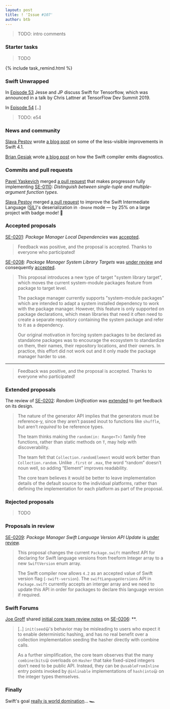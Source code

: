 ```yaml
---
layout: post
title: ! 'Issue #107'
author: btb
---
```


> TODO: intro comments

<!--excerpt-->

### Starter tasks

> TODO

{% include task_remind.html %}

### Swift Unwrapped

In [Episode 53](https://spec.fm/podcasts/swift-unwrapped/130955) Jesse and JP discuss Swift for Tensorflow, which was announced in a talk by Chris Lattner at TensorFlow Dev Summit 2019.

In [Episode 54]() [..]
> TODO: e54

### News and community

[Slava Pestov](https://twitter.com/slava_pestov) wrote [a blog post](https://medium.com/@slavapestov/behind-the-scenes-improvements-in-swift-4-1-269dd56e30c2) on some of the less-visible improvements in Swift 4.1.

[Brian Gesiak](https://twitter.com/modocache) wrote [a blog post](https://modocache.io/swift-compiler-diagnostics-part-1) on how the Swift compiler emits diagnostics.

### Commits and pull requests

[Pavel Yaskevich](https://github.com/xedin) merged [a pull request](https://github.com/apple/swift/pull/15843) that makes progresson fully implementing [SE-0110](https://github.com/apple/swift-evolution/blob/master/proposals/0110-distingish-single-tuple-arg.md): *Distinguish between	single-tuple and multiple-argument function types*.

[Slava Pestov](https://twitter.com/slava_pestov) merged [a pull request](https://github.com/apple/swift/pull/15894) to improve the Swift Intermediate Language ([SIL](https://github.com/apple/swift/blob/master/docs/SIL.rst))'s deserialization in `-Onone` mode — by 25% on a large project with badge mode! 👏

### Accepted proposals

[SE-0201](https://github.com/apple/swift-evolution/blob/master/proposals/0201-package-manager-local-dependencies.md): *Package Manager Local Dependencies* was [accepted](https://forums.swift.org/t/se-0201-package-manager-local-dependencies/11286/17).

> Feedback was positive, and the proposal is accepted. Thanks to everyone who participated!

[SE-0208](https://github.com/apple/swift-evolution/blob/master/proposals/0208-package-manager-system-library-targets.md): *Package Manager System Library Targets* was [under review](https://forums.swift.org/t/se-0208-package-manager-system-library-targets/11735) and consequently [accepted](https://forums.swift.org/t/se-0208-package-manager-system-library-targets/11735/16).

> This proposal introduces a new type of target "system library target", which moves the current system-module packages feature from package to target level.
>
> The package manager currently supports "system-module packages" which are intended to adapt a system installed dependency to work with the package manager. However, this feature is only supported on package declarations, which mean libraries that need it often need to create a separate repository containing the system package and refer to it as a dependency.
>
> Our original motivation in forcing system packages to be declared as standalone packages was to encourage the ecosystem to standardize on them, their names, their repository locations, and their owners. In practice, this effort did not work out and it only made the package manager harder to use.

---

> Feedback was positive, and the proposal is accepted. Thanks to everyone who participated!

### Extended proposals

The review of [SE-0202](https://github.com/apple/swift-evolution/blob/master/proposals/0202-random-unification.md): *Random Unification* was [extended](https://forums.swift.org/t/se-0202-random-unification/11313/149) to get feedback on its design.

> The nature of the generator API implies that the generators must be reference-y, since they aren’t passed inout to functions like `shuffle`, but aren’t *required* to be reference types.
>
> The team thinks making the `random(in: Range<T>)` family free functions, rather than static methods on `T`, may help with discoverability.
>
> The team felt that `Collection.randomElement` would work better than `Collection.random`. Unlike `.first` or `.max`, the word “random” doesn’t noun well, so adding “Element” improves readability.
>
> The core team believes it would be better to leave implementation details of the default source to the individual platforms, rather than defining the implementation for each platform as part of the proposal.

### Rejected proposals

> TODO

### Proposals in review

[SE-0209](https://github.com/apple/swift-evolution/blob/master/proposals/0209-package-manager-swift-lang-version-update.md): *Package Manager Swift Language Version API Update* is [under review](https://forums.swift.org/t/se-0209-package-manager-swift-language-version-api-update/11815).

> This proposal changes the current `Package.swift` manifest API for declaring for Swift language versions from freeform Integer array to a new `SwiftVersion` enum array.
>
> The Swift compiler now allows `4.2` as an accepted value of Swift version flag (`-swift-version`). The `swiftLanguageVersions` API in `Package.swift` currently accepts an interger array and we need to update this API in order for packages to declare this language version if required.

### Swift Forums

[Joe Groff](https://twitter.com/jckarter) shared [initial core team review notes](https://forums.swift.org/t/se-0206-hashable-enhancements/11675/104) on [SE-0206](): **.

> [..] `init(seed😃`'s behavior may be misleading to users who expect it to enable deterministic hashing, and has no real benefit over a collection implementation seeding the hasher directly with combine calls.
>
> As a further simplification, the core team observes that the many `combine(bits😃` overloads on `Hasher` that take fixed-sized integers don’t need to be public API. Instead, they can be `@usableFromInline` entry points invoked by `@inlinable` implementations of `hash(into😃` on the integer types themselves.

### Finally

Swift's goal [really is world domination](https://twitter.com/Javi/status/985563399533686786)... 🏎